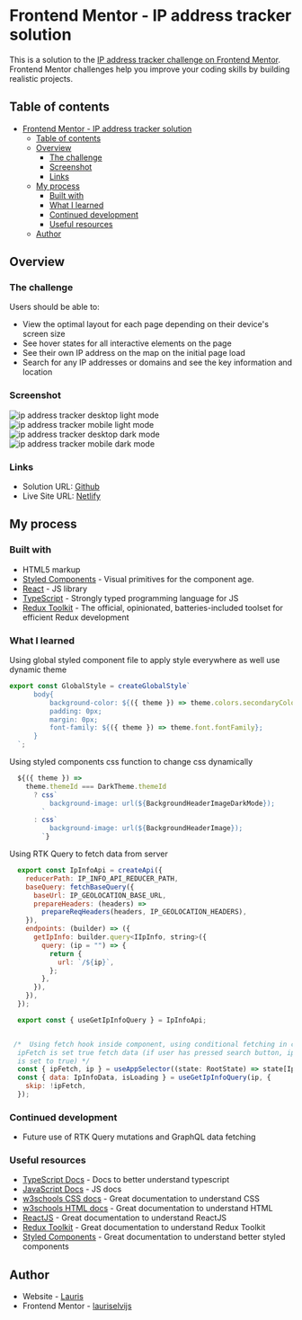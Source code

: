 # Frontend Mentor - IP address tracker solution

This is a solution to the [IP address tracker challenge on Frontend Mentor](https://www.frontendmentor.io/challenges/ip-address-tracker-I8-0yYAH0). Frontend Mentor challenges help you improve your coding skills by building realistic projects.

## Table of contents

- [Frontend Mentor - IP address tracker solution](#frontend-mentor---ip-address-tracker-solution)
  - [Table of contents](#table-of-contents)
  - [Overview](#overview)
    - [The challenge](#the-challenge)
    - [Screenshot](#screenshot)
    - [Links](#links)
  - [My process](#my-process)
    - [Built with](#built-with)
    - [What I learned](#what-i-learned)
    - [Continued development](#continued-development)
    - [Useful resources](#useful-resources)
  - [Author](#author)

## Overview

### The challenge

Users should be able to:

- View the optimal layout for each page depending on their device's screen size
- See hover states for all interactive elements on the page
- See their own IP address on the map on the initial page load
- Search for any IP addresses or domains and see the key information and location

### Screenshot

![ip address tracker desktop light mode](https://user-images.githubusercontent.com/85683069/174093878-aa7e26eb-f685-42ee-87fc-2b6ae2166445.png)
![ip address tracker mobile light mode](https://user-images.githubusercontent.com/85683069/174093883-d1264643-5ccd-41c3-bbc5-153e473c33f2.png)
![ip address tracker desktop dark mode](https://user-images.githubusercontent.com/85683069/174093889-1fde553b-8069-4712-af6d-5f09536516cb.png)
![ip address tracker mobile dark mode](https://user-images.githubusercontent.com/85683069/174093887-5fb66d6c-bdbb-459a-b713-7460c052d88c.png)

### Links

- Solution URL: [Github](https://github.com/lauriselvijs/ip-address-tracker)
- Live Site URL: [Netlify](https://677dcc-ip-address-tracker.netlify.app/)

## My process

### Built with

- HTML5 markup
- [Styled Components](https://styled-components.com//) - Visual primitives for the component age.
- [React](https://reactjs.org/) - JS library
- [TypeScript](https://www.typescriptlang.org/) - Strongly typed programming language for JS
- [Redux Toolkit](https://redux-toolkit.js.org/) - The official, opinionated, batteries-included toolset for efficient Redux development

### What I learned

Using global styled component file to apply style everywhere as well use dynamic theme

```js
export const GlobalStyle = createGlobalStyle`
      body{
          background-color: ${({ theme }) => theme.colors.secondaryColor};
          padding: 0px;
          margin: 0px;
          font-family: ${({ theme }) => theme.font.fontFamily};
      }
  `;
```

Using styled components css function to change css dynamically

```js
  ${({ theme }) =>
    theme.themeId === DarkTheme.themeId
      ? css`
          background-image: url(${BackgroundHeaderImageDarkMode});
        `
      : css`
          background-image: url(${BackgroundHeaderImage});
        `}
```

Using RTK Query to fetch data from server

```js
  export const IpInfoApi = createApi({
    reducerPath: IP_INFO_API_REDUCER_PATH,
    baseQuery: fetchBaseQuery({
      baseUrl: IP_GEOLOCATION_BASE_URL,
      prepareHeaders: (headers) =>
        prepareReqHeaders(headers, IP_GEOLOCATION_HEADERS),
    }),
    endpoints: (builder) => ({
      getIpInfo: builder.query<IIpInfo, string>({
        query: (ip = "") => {
          return {
            url: `/${ip}`,
          };
        },
      }),
    }),
  });

  export const { useGetIpInfoQuery } = IpInfoApi;


 /*  Using fetch hook inside component, using conditional fetching in case if
  ipFetch is set true fetch data (if user has pressed search button, ipFetch
  is set to true) */
  const { ipFetch, ip } = useAppSelector((state: RootState) => state[IpName]);
  const { data: IpInfoData, isLoading } = useGetIpInfoQuery(ip, {
    skip: !ipFetch,
  });
```

### Continued development

- Future use of RTK Query mutations and GraphQL data fetching

### Useful resources

- [TypeScript Docs](https://www.typescriptlang.org/docs/) - Docs to better understand typescript
- [JavaScript Docs](https://developer.mozilla.org/en-US/docs/Web/JavaScript) - JS docs
- [w3schools CSS docs](https://www.w3schools.com/css/default.asp) - Great documentation to understand CSS
- [w3schools HTML docs](https://www.w3schools.com/html/default.asp) - Great documentation to understand HTML
- [ReactJS](https://reactjs.org/docs/getting-started.html) - Great documentation to understand ReactJS
- [Redux Toolkit](https://redux-toolkit.js.org/usage/usage-guide) - Great documentation to understand Redux Toolkit
- [Styled Components](https://styled-components.com/docs) - Great documentation to understand better styled components

## Author

- Website - [Lauris](https://portfolio-rouge-seven.vercel.app/)
- Frontend Mentor - [lauriselvijs](https://www.frontendmentor.io/profile/lauriselvijs)
